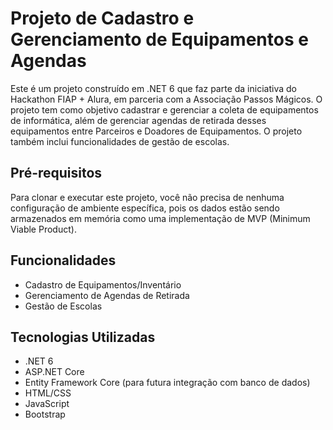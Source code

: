 # Projeto de Cadastro e Gerenciamento de Equipamentos e Agendas

Este é um projeto construído em .NET 6 que faz parte da iniciativa do Hackathon FIAP + Alura, em parceria com a Associação Passos Mágicos. O projeto tem como objetivo cadastrar e gerenciar a coleta de equipamentos de informática, além de gerenciar agendas de retirada desses equipamentos entre Parceiros e Doadores de Equipamentos. O projeto também inclui funcionalidades de gestão de escolas.

## Pré-requisitos

Para clonar e executar este projeto, você não precisa de nenhuma configuração de ambiente específica, pois os dados estão sendo armazenados em memória como uma implementação de MVP (Minimum Viable Product).

## Funcionalidades

- Cadastro de Equipamentos/Inventário
- Gerenciamento de Agendas de Retirada
- Gestão de Escolas

## Tecnologias Utilizadas

- .NET 6
- ASP.NET Core
- Entity Framework Core (para futura integração com banco de dados)
- HTML/CSS
- JavaScript
- Bootstrap

